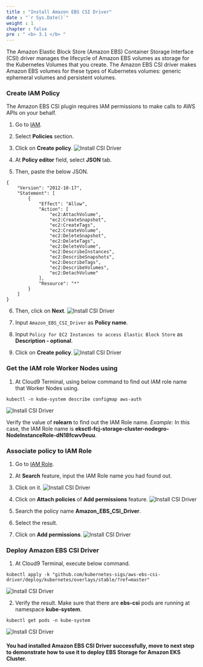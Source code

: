```yaml
---
title : "Install Amazon EBS CSI Driver"
date : "`r Sys.Date()`"
weight : 1
chapter : false
pre : " <b> 3.1 </b> "
---
```



The Amazon Elastic Block Store (Amazon EBS) Container Storage Interface (CSI) driver manages the lifecycle of Amazon EBS volumes as storage for the Kubernetes Volumes that you create. The Amazon EBS CSI driver makes Amazon EBS volumes for these types of Kubernetes volumes: generic ephemeral volumes and persistent volumes.

### Create IAM Policy
The Amazon EBS CSI plugin requires IAM permissions to make calls to AWS APIs on your behalf.
1. Go to [IAM](https://us-east-1.console.aws.amazon.com/iam/home?region=ap-southeast-1).
2. Select **Policies** section.
3. Click on **Create policy**.
![Install CSI Driver](../../images/3.eksstoragewithebs/3.1.installcsidriver/3.1.1.installcsidriver.png?pc=60pt)

4. At **Policy editor** field, select **JSON** tab.
5. Then, paste the below JSON.
```
{
	"Version": "2012-10-17",
	"Statement": [
		{
			"Effect": "Allow",
			"Action": [
				"ec2:AttachVolume",
				"ec2:CreateSnapshot",
				"ec2:CreateTags",
				"ec2:CreateVolume",
				"ec2:DeleteSnapshot",
				"ec2:DeleteTags",
				"ec2:DeleteVolume",
				"ec2:DescribeInstances",
				"ec2:DescribeSnapshots",
				"ec2:DescribeTags",
				"ec2:DescribeVolumes",
				"ec2:DetachVolume"
			],
			"Resource": "*"
		}
	]
}
```
6. Then, click on **Next**.
![Install CSI Driver](../../images/3.eksstoragewithebs/3.1.installcsidriver/3.1.2.installcsidriver.png?pc=60pt)

7. Input ```Amazon_EBS_CSI_Driver``` as **Policy name**.
8. Input ```Policy for EC2 Instances to access Elastic Block Store``` as **Description - optional**.
9. Click on **Create policy**.
![Install CSI Driver](../../images/3.eksstoragewithebs/3.1.installcsidriver/3.1.3.installcsidriver.png?pc=60pt)

### Get the IAM role Worker Nodes using
1. At Cloud9 Terminal, using below command to find out IAM role name that Worker Nodes using.
```
kubectl -n kube-system describe configmap aws-auth
```
![Install CSI Driver](../../images/3.eksstoragewithebs/3.1.installcsidriver/3.1.4.installcsidriver.png?pc=60pt)

Verify the value of **rolearn** to find out the IAM Role name.
*Example*: In this case, the IAM Role name is **eksctl-fcj-storage-cluster-nodegro-NodeInstanceRole-dN18fcwv9euu**.

### Associate policy to IAM Role
1. Go to [IAM Role](https://us-east-1.console.aws.amazon.com/iam/home?region=ap-southeast-1#/roles). 
2. At **Search** feature, input the IAM Role name you had found out.
3. Click on it.
![Install CSI Driver](../../images/3.eksstoragewithebs/3.1.installcsidriver/3.1.5.installcsidriver.png?pc=60pt)

4. Click on **Attach policies** of **Add permissions** feature.
![Install CSI Driver](../../images/3.eksstoragewithebs/3.1.installcsidriver/3.1.6.installcsidriver.png?pc=60pt)

5. Search the policy name **Amazon_EBS_CSI_Driver**.
6. Select the result.
7. Click on **Add permissions**.
![Install CSI Driver](../../images/3.eksstoragewithebs/3.1.installcsidriver/3.1.7.installcsidriver.png?pc=60pt)


### Deploy Amazon EBS CSI Driver
1. At Cloud9 Terminal, execute below command.
```
kubectl apply -k "github.com/kubernetes-sigs/aws-ebs-csi-driver/deploy/kubernetes/overlays/stable/?ref=master"
```
![Install CSI Driver](../../images/3.eksstoragewithebs/3.1.installcsidriver/3.1.8.installcsidriver.png?pc=60pt)

2. Verify the result. Make sure that there are **ebs-csi** pods are running at namespace **kube-system**.
```
kubectl get pods -n kube-system
```
![Install CSI Driver](../../images/3.eksstoragewithebs/3.1.installcsidriver/3.1.9.installcsidriver.png?pc=60pt)

#### You had installed Amazon EBS CSI Driver successfully, move to next step to demonstrate how to use it to deploy EBS Storage for Amazon EKS Cluster.